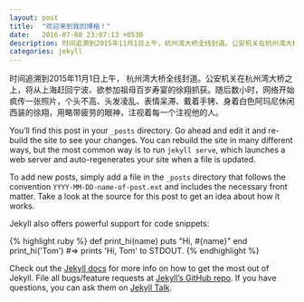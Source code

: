 ```yaml
---
layout: post
title:  "欢迎来到我的博格！"
date:   2016-07-08 23:07:13 +0530
description: 时间追溯到2015年11月1日上午，杭州湾大桥全线封道。公安机关在杭州湾大桥之上，将从上海赶回宁波、欲参加祖母百岁寿宴的徐翔抓获。随后数小时，网络开始疯传一张照片，个头不高、头发凌乱、表情呆滞、戴着手铐、身着白色阿玛尼休闲西装的徐翔，用略带疲劳的眼神，注视着每一个注视他的人。
categories: jekyll 
---
```

时间追溯到2015年11月1日上午， 杭州湾大桥全线封道。公安机关在杭州湾大桥之上，将从上海赶回宁波、欲参加祖母百岁寿宴的徐翔抓获。随后数小时，网络开始疯传一张照片，个头不高、头发凌乱、表情呆滞、戴着手铐、身着白色阿玛尼休闲西装的徐翔，用略带疲劳的眼神，注视着每一个注视他的人。

You’ll find this post in your `_posts` directory. Go ahead and edit it and re-build the site to see your changes. You can rebuild the site in many different ways, but the most common way is to run `jekyll serve`, which launches a web server and auto-regenerates your site when a file is updated.

To add new posts, simply add a file in the `_posts` directory that follows the convention `YYYY-MM-DD-name-of-post.ext` and includes the necessary front matter. Take a look at the source for this post to get an idea about how it works.

Jekyll also offers powerful support for code snippets:

{% highlight ruby %}
def print_hi(name)
  puts "Hi, #{name}"
end
print_hi('Tom')
#=> prints 'Hi, Tom' to STDOUT.
{% endhighlight %}

Check out the [Jekyll docs][jekyll-docs] for more info on how to get the most out of Jekyll. File all bugs/feature requests at [Jekyll’s GitHub repo][jekyll-gh]. If you have questions, you can ask them on [Jekyll Talk][jekyll-talk].

[jekyll-docs]: http://jekyllrb.com/docs/home
[jekyll-gh]:   https://github.com/jekyll/jekyll
[jekyll-talk]: https://talk.jekyllrb.com/
